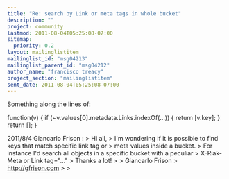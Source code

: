 ```yaml
---
title: "Re: search by Link or meta tags in whole bucket"
description: ""
project: community
lastmod: 2011-08-04T05:25:08-07:00
sitemap:
  priority: 0.2
layout: mailinglistitem
mailinglist_id: "msg04213"
mailinglist_parent_id: "msg04212"
author_name: "francisco treacy"
project_section: "mailinglistitem"
sent_date: 2011-08-04T05:25:08-07:00
---
```



Something along the lines of:

function(v) {
 if (~v.values[0].metadata.Links.indexOf(...)) {
 return [v.key];
 }
 return [];
}


2011/8/4 Giancarlo Frison :
&gt; Hi all,
&gt; I'm wondering if it is possible to find keys that match specific link tag or
&gt; meta values inside a bucket.
&gt; For instance I'd search all objects in a specific bucket with a peculiar
&gt; X-Riak-Meta or Link tag="..."
&gt; Thanks a lot!
&gt;
&gt; Giancarlo Frison
&gt; http://gfrison.com
&gt;
&gt;
